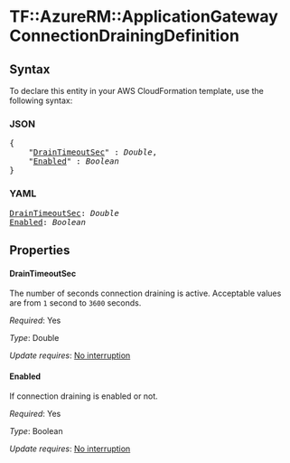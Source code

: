 # TF::AzureRM::ApplicationGateway ConnectionDrainingDefinition

## Syntax

To declare this entity in your AWS CloudFormation template, use the following syntax:

### JSON

<pre>
{
    "<a href="#draintimeoutsec" title="DrainTimeoutSec">DrainTimeoutSec</a>" : <i>Double</i>,
    "<a href="#enabled" title="Enabled">Enabled</a>" : <i>Boolean</i>
}
</pre>

### YAML

<pre>
<a href="#draintimeoutsec" title="DrainTimeoutSec">DrainTimeoutSec</a>: <i>Double</i>
<a href="#enabled" title="Enabled">Enabled</a>: <i>Boolean</i>
</pre>

## Properties

#### DrainTimeoutSec

The number of seconds connection draining is active. Acceptable values are from `1` second to `3600` seconds.

_Required_: Yes

_Type_: Double

_Update requires_: [No interruption](https://docs.aws.amazon.com/AWSCloudFormation/latest/UserGuide/using-cfn-updating-stacks-update-behaviors.html#update-no-interrupt)

#### Enabled

If connection draining is enabled or not.

_Required_: Yes

_Type_: Boolean

_Update requires_: [No interruption](https://docs.aws.amazon.com/AWSCloudFormation/latest/UserGuide/using-cfn-updating-stacks-update-behaviors.html#update-no-interrupt)

